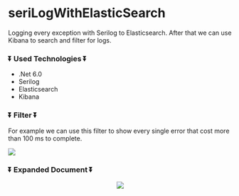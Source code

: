 # seriLogWithElasticSearch

Logging every exception with Serilog to Elasticsearch. After that we can use Kibana to search and filter for logs.

### :arrow_double_down: Used Technologies :arrow_double_down:

* .Net 6.0
*  Serilog
*  Elasticsearch
*  Kibana

### :arrow_double_down: Filter :arrow_double_down:

For example we can use this filter to show every single error that cost more than 100 ms to complete.

<p align="left">
  <img src="https://user-images.githubusercontent.com/74189776/197190360-dd31ef69-c7ba-499a-9688-c367f5edd7e2.png"/>
</p>

### :arrow_double_down: Expanded Document :arrow_double_down:


<p align="center">
  <img src="https://user-images.githubusercontent.com/74189776/197190977-1836f0f6-4aeb-49bc-9b7e-85aef971c4da.png"/>
</p>
